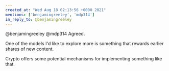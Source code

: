 ```yaml
---
created_at: "Wed Aug 18 02:13:56 +0000 2021"
mentions: ['benjamingreeley', 'mdp314']
in_reply_to: @benjamingreeley
---
```


@benjamingreeley @mdp314 Agreed.

One of the models I'd like to explore more is something that rewards earlier shares of new content. 

Crypto offers some potential mechanisms for implementing something like that.